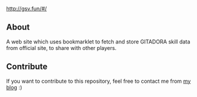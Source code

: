 http://gsv.fun/#/

## About
A web site which uses bookmarklet to fetch and store GITADORA skill data from official site, to share with other players.

## Contribute
If you want to contribute to this repository, feel free to contact me from [my blog](http://ssdh233.me/gsv/) :)
